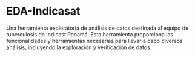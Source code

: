# EDA-Indicasat
Una herramienta exploratoria de análisis de datos destinada al equipo de tuberculosis de Indicast Panamá. Esta herramienta proporciona las funcionalidades y herramientas necesarias para llevar a cabo diversos análisis, incluyendo la exploración y verificación de datos.
